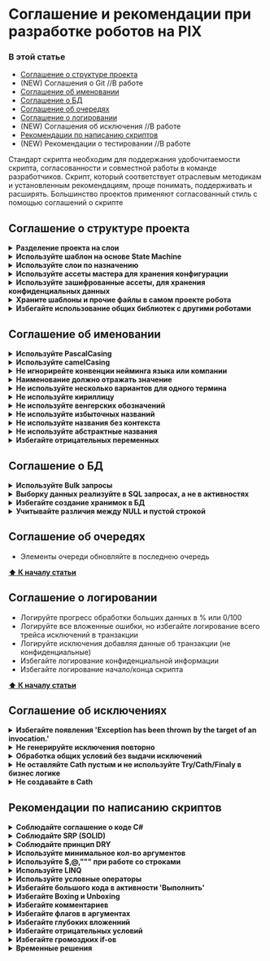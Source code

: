 # Соглашение и рекомендации при разработке роботов на PIX

### В этой статье

- [Соглашение о структуре проекта](#соглашение-о-структуре-проекта)
- (NEW) Соглашения о Git //В работе
- [Соглашение об именовании](#соглашение-об-именовании)
- [Соглашение о БД](#Cоглашение-о-БД)
- [Соглашение об очередях](#соглашение-об-очередях)
- [Соглашение о логировании](#Соглашение-о-логировании)
- (NEW) Соглашения об исключения //В работе
- [Рекомендации по написанию скриптов](#рекомендации-по-написанию-скриптов)
- (NEW) Рекомендации о тестировании //В работе

Стандарт скрипта необходим для поддержания удобочитаемости скрипта, согласованности и совместной работы в команде разработчиков. Скрипт, который соответствует отраслевым методикам и установленным рекомендациям, проще понимать, поддерживать и расширять. Большинство проектов применяют согласованный стиль с помощью соглашений о скрипте

## Соглашение о структуре проекта

<details>
    <summary><b>Разделение проекта на слои</b></summary>
Разбиение этого проекта на несколько слоев на основе обязанностей позволяет повысить удобство поддержки проекта

```console
├───Common (слой шаблонов и прочих файлов)
├───Helpers (слой независимых функций)
├───Infrastructure (слой работы с сервисами/интеграциями)
│   ├───DataBase (работа с бд)
│   ├───Mail (работа с почтой)
│   └───PIX Master API (работа с API мастера)
├───States (слой состояний)
│   ├───Init
│   │   └───Transactions
│   ├───GetSetTransaction
│   │   └───Transactions
│   ├───Process
│   │   └───Transactions
│   └───EndProcess
└───Tests (слой тестов)
    ├───IntegrationTests
    └───UnitTests
```

**[⬆ К началу статьи](#в-этой-статье)**

</details>

<details>
    <summary><b>Используйте шаблон на основе State Machine</b></summary>

[Список шаблонов](https://github.com/TheMrDJek/pix-templates)

**[⬆ К началу статьи](#в-этой-статье)**

</details>

<details>
    <summary><b>Используйте слои по назначению</b></summary>

Робот должен состоять минимум из 4 основных состояний:

<b>INIT</b>
-
Состояние INIT используется для инициализации робота, в этом блоке мы реализуем:
- Сброс ошибок
- Инициализация конфига
- Проверка доступов (доступ к бд, к папке, к api и так далее)
- Запуск и авторизация в приложение если мы работаем с UI
- Парсинг данных, если мы работаем не с очередями

<b>GET/SET TRANSACTION</b>
-
Состояние GET/SET TRANSACTION используется для получения транзакции* роботом, в этом
<br> блоке мы реализуем:
- Получение транзакции
- Обработка сигнала стоп из мастера

транзакция в роботе* - минимальный набор данных для обработки сущностей/домена.

Например:
- Если робот обрабатывает очередь, то транзакцией будет - элемент очереди
- Если робот обрабатывает письма, то транзакцией будет - письмо
- Если робот обрабатывает папку с файлами, то транзакцией будет - файл

<b>PROCESSING TRANSACTION</b>
-
Состояние PROCESSING TRANSACTION используется для обработки транзакции роботом, в этом блоке мы реализуем:
- Обработка транзакции

<b>ВАЖНО</b>

Не размазывайте бизнес логику связанную с транзакцией на другие состояние, 
<br>если нужно отправить письмо, сохранить значения, отправить отчет по транзакции,
<br>то все реализуем в этом состоянии и его ветках.

<b>END PROCESS</b>
-
Состояние END PROCESS используется для завершения робота, в этом блоке мы реализуем:
- Отключение соединений
- Закрытие приложений (если нужно, лучше оставлять по не закрытым что бы при <br>след запусках робота не тратить время на авторизацию и запуск самого приложения)
- Проверка ошибок
- Удаление временных папок

<b>ВАЖНО</b>

Не игнорирейте ошибки, если у нас в каком то состоянии произошла системная ошибка робот должен завершиться с ошибкой

**[⬆ К началу статьи](#в-этой-статье)**

</details>

<details>
    <summary><b>Используйте ассеты мастера для хранения конфигурации</b></summary>

Конфиг должен быть реализован с учетом использование ассетов только из мастера. 

Заполнение конфига из других место увеличивает кол-во зависимостей, плюс может приводить к ошибкам.

Например:
- excel файл не доступен
- потеря соединения с бд

**[⬆ К началу статьи](#в-этой-статье)**

</details>

<details>
    <summary><b>Используйте зашифрованные ассеты, для хранения конфиденциальных данных</b></summary>

УЗ, подключение и прочие чуствительные данные используемые 
в конфиге робота должны храниться в ассетах с типами:
- Защищенные данные
- Учетные данные для автороризации

**[⬆ К началу статьи](#в-этой-статье)**

</details>

<details>
    <summary><b>Храните шаблоны и прочие файлы в самом проекте робота</b></summary>

Не используйте сетевые, временные папки для хранения шаблонов. в PIX можно хранить подобные файлы в самом проекте робота

![alt text](/common/AddPatternFile.png)

**[⬆ К началу статьи](#в-этой-статье)**

</details>

<details>
    <summary><b>Избегайте использование общих библиотек с другими роботами</b></summary>

Использование общих Utils(кастомных) библиотек или скриптов с другими роботами приводит к зависимости робот друг от друга или других конфликтах

За частую если требуется внести изменения в библиотеку, то приходится вностить изменения в несколько роботов сразу, что приводит к увеличению трудозатрат и нарушению DRY.

В качестве решения, можно держать набор общих библитек, но после использования в проекте развивать отдельно в рамках одного проекта.

**[⬆ К началу статьи](#в-этой-статье)**

</details>

## Соглашение об именовании

<details>
    <summary><b>Используйте PascalCasing</b></summary>
Используйте регистр pascal (”PascalCasing”) и префиксы in, out, io при именовании параметров скрипта

**[⬆ К началу статьи](#в-этой-статье)**

</details>

<details>
    <summary><b>Используйте camelCasing</b></summary>
Используйте регистр camel (”camelCasing”) при именовании переменных в скриптах<p>

![camelCasing](/common/camelCasing.png)

**[⬆ К началу статьи](#в-этой-статье)**

</details>

<details>
    <summary><b>Не игнорирейте конвенции нейминга языка или компании</b></summary>
Мы должны знать общие правила нейминга в компании и своего языка программирования.
Наш код должен быть достаточно близок к индустрии, из которой будут приходить люди, чтобы его поддерживать и развивать.
В то же время в компании может быть своя прослойка правил,
чтобы поддержка большой кодовой базы была проще и инженеры могли легко переключаться между проектами.<p>

- [Правила и соглашения об именовании C#](https://learn.microsoft.com/ru-ru/dotnet/csharp/fundamentals/coding-style/identifier-names)

**[⬆ К началу статьи](#в-этой-статье)**

</details>

<details>
    <summary><b>Наименование должно отражать значение</b></summary>
Переменная — это какие-то данные, какое-то значение, но не стоит её так и называть.
Конкретизируйте. Что за значение мы хотим в ней хранить? Так и назовём переменную.<p>

![domainName](/common/domainName.png)

**[⬆ К началу статьи](#в-этой-статье)**

</details>

<details>
    <summary><b>Не используйте несколько вариантов для одного термина</b></summary>
Можно встретить варианты нейминга одних и тех же терминов,
поэтому лучше обговаривать найминг или вести глоссарий<p>

Примеры:<br>
> Поставщик: provider, supplier, vendor, contractor -> suplier<br>
> Заказчик: customer, client, consumer -> customer<br>
> Цена: price, rate, cost, pricing, worth -> price<br>
> Объем: volume, amount, size, bulk, quantity -> volume<br>
> Склад: warehouse, storage, store, storehouse -> storehouse

**[⬆ К началу статьи](#в-этой-статье)**

</details>

<details>
    <summary><b>Не используйте кириллицу</b></summary>
В языках программирования принятно писать используя ASCII Characters,
используя кириллицу появятся недопонимание со стороны других разработчиков и есть риск появления ошибок кодировки<p>

![ruCharts](/common/ruCharts.png)

**[⬆ К началу статьи](#в-этой-статье)**

</details>

<details>
    <summary><b>Не используйте венгерских обозначений</b></summary>
Венгерская нотация повторяет тип, который уже присутствует в объявлении.
Это бессмысленно, поскольку PIX Studio идентифицируют тип.<p>

![FixHungarianNotation](/common/FixHungarianNotation.png)

**[⬆ К началу статьи](#в-этой-статье)**

</details>

<details>
    <summary><b>Не используйте избыточных названий</b></summary>
В название добавляется тип переменной или избыточный префикс названия объекта.
В итоге мы читаем код как «добавлено дата время» или «корзина — айди корзины».<p>

![Context](/common/Context.png)

**[⬆ К началу статьи](#в-этой-статье)**

</details>

<details>
    <summary><b>Не используйте названия без контекста</b></summary>
Только благодаря значениям  мы поняли, что за source имеется в виду, в каком смысле употреблены state, status.
Без значений всё усложняется — придётся отвлекаться и уточнять, о чём идёт речь.<p>

![NotContext](/common/NotContext.png)

**[⬆ К началу статьи](#в-этой-статье)**

</details>

<details>
    <summary><b>Не используйте абстрактные названия</b></summary>
По названию свойств сложно догадаться, о чём идёт речь.
Почему бы не назвать свойства именем метрики, которую они несут?
Не нужно придумывать лишние обозначения, которые не применяются в реальной жизни.
<p>

*Например: переменная **checkAttachments** - абстрактное название, если дословно переводить получится "проверка вложений", из названия не понятно что переменная возвращает при наличие или отсутствие вложений. Лучше назвать **isWithAttachments** или **isAttchaments**, и нам сразу будет понятно что при наличии вложений будет возвращать **true***

![Abstract](/common/Abstract.png)

**[⬆ К началу статьи](#в-этой-статье)**

</details>

<details>
    <summary><b>Избегайте отрицательных переменных</b></summary>
Отрицательные переменные сложные в понимании, а если в коде есть не отрицательные переменные, то легко запутаться<p>

![NotVariables](/common/NotVariables.png)

**[⬆ К началу статьи](#в-этой-статье)**

</details>

## Cоглашение о БД

<details>
    <summary><b>Используйте Bulk запросы</b></summary>
При записи больших таблиц используйте bulk запросы, вместо циклов<p>

- достаточно одного запроса в БД
- быстреее чем простые запросы

|Кол-во записей|Обычный запрос (Insert)|Bulk-запрос (bulk insert)|
|-:|:-:|:-:|
|100|2 мс|1,9 мс|
|1 000|18 мс|8 мс|
|10 000|203 мс|76 мс|
|100 000|2,13 с|742 мс|
|1 000 000|21,56 с|8,3 с|

Тестовая таблица содержит 6 столбцов (Guid, string x2, int, decimal?, DateTime).<p>
Тест проводился локально по конфигурации:
- CPU INTEL i7-10510U с частотой 2,30 ГГц
- RAM DDR3 16 ГБ
- SSD SAMSUNG 512 ГБ

**[⬆ К началу статьи](#в-этой-статье)**

</details>

<details>
    <summary><b>Выборку данных реализуйте в SQL запросах, а не в активностях</b></summary>

- уменьшает потребление памяти (не надо тянуть всю таблицу в оперативку)
- увеличивает производительность

**[⬆ К началу статьи](#в-этой-статье)**

</details>

<details>
    <summary><b>Избегайте создание хранимок в БД</b></summary>

- уменьшает кол-во зависимостей (не надо поддерживать хранимки)
- увеличивает гибкость настройки робота
- упрощает поддержку скриптов

**[⬆ К началу статьи](#в-этой-статье)**

</details>

<details>
    <summary><b>Учитывайте различия между NULL и пустой строкой</b></summary>
При работе с БД, учитывайте различия между null и '', если значения нет то указывайте null.
Но если значение должно быть пустое (например результат распознавания вернул пустую строку) то в БД пишем ''

**[⬆ К началу статьи](#в-этой-статье)**

</details>

## Соглашение об очередях

- Элементы очереди обновляйте в последнею очередь

**[⬆ К началу статьи](#в-этой-статье)**

## Соглашение о логировании

- Логируйте прогресс обработки больших данных в % или 0/100
- Логируйте все вложенные ошибки, но избегайте логирование всего трейса исключений в транзакции
- Логируйте исключения добавляя данные об транзакции (не конфиденциальные)
- Избегайте логирование конфиденциальной информации
- Избегайте логирование начало/конца скрипта

**[⬆ К началу статьи](#в-этой-статье)**

## Соглашение об исключениях

<details>
    <summary><b>Избегайте появления 'Exception has been thrown by the target of an invocation.'</b></summary>

Некоторые ошибки в PIX выбрасывают исключение с текстом 'Exception has been thrown by the target of an invocation'. На самом деле, настоящая ошибка указана в InnerException данного исключения.

Пример вызова исключения NullReferenceException

![Exception1](/common/Exception1.png)

**[⬆ К началу статьи](#в-этой-статье)**

</details>

<details>
    <summary><b>Не генерируйте исключения повторно</b></summary>

// В работе

**[⬆ К началу статьи](#в-этой-статье)**

</details>

<details>
    <summary><b>Обработка общих условий без выдачи исключений</b></summary>

// В работе

**[⬆ К началу статьи](#в-этой-статье)**

</details>

<details>
    <summary><b>Не оставляйте Cath пустым и не используйте Try/Cath/Finaly в бизнес логике</b></summary>

// В работе

**[⬆ К началу статьи](#в-этой-статье)**

</details>

<details>
    <summary><b>Не создавайте в Cath </b></summary>

// В работе

**[⬆ К началу статьи](#в-этой-статье)**

</details>

## Рекомендации по написанию скриптов

<details>
    <summary><b>Соблюдайте соглашение о коде C#</b></summary>

Стандарт кода необходим для поддержания удобочитаемости кода, согласованности и совместной работы в команде разработчиков. Код, который соответствует отраслевым методикам и установленным рекомендациям, проще понимать, поддерживать и расширять. Большинство проектов применяют согласованный стиль с помощью соглашений о коде. И dotnet/docsdotnet/samples проекты не являются исключением. В этой серии статей вы узнаете о наших соглашениях по программированию и средствах, которые мы используем для их применения. Вы можете принять наши соглашения как есть или изменить их в соответствии с потребностями вашей команды.

[Общие соглашение о коде C#](https://learn.microsoft.com/ru-ru/dotnet/csharp/fundamentals/coding-style/coding-conventions)

**[⬆ К началу статьи](#в-этой-статье)**

</details>

<details>
    <summary><b>Соблюдайте SRP (SOLID)</b></summary>

SRP – принцип единой ответственности. Этот принцип означает, что каждый скрипт в вашем коде должен выполнять одну операцию.<p>

**[⬆ К началу статьи](#в-этой-статье)**

</details>

<details>
    <summary><b>Соблюдайте принцип DRY</b></summary>

DRY – Don’t repeat yourself (не повторяй себя). Всегда думайте о том, как можно переиспользовать тот или иной фрагмент скрипта. Что можно выделить в универсальный скрипт/функцию. Речь не идет о написании активностей - я имею в виду очень похожею логику, которая встречается в нескольких местах.

*Есть еще принипы KISS, YAGNI:<p>
KISS - Keep it simple, stupid («Сделай это проще, тупица») - "чем проще - тем лучше", но это не означает сделать быстро и кое как<p>
YAGNI - "тебе это не нужно", не прописывай функции, которые могут и не понадобиться в будущем*


**[⬆ К началу статьи](#в-этой-статье)**

</details>


<details>
    <summary><b>Используйте минимальное кол-во аргументов</b></summary>

- Меньше - лучше
- Если скрипт принимает слишком много аргументов, возможно он нарушает SRP
- Большое кол-во аргументов - проблемы с тестированием
- Большое кол-во аргументов возможно стоит завернуть в объект(например словарь)
<p>

**[⬆ К началу статьи](#в-этой-статье)**

</details>

<details>
    <summary><b>Используйте $,@,""" при работе со строками</b></summary>

- [Строковые литералы verbatim](https://learn.microsoft.com/ru-ru/dotnet/csharp/programming-guide/strings/#verbatim-string-literals)
- [Необработанные строковые литералы (Скоро появится в PIX)](https://learn.microsoft.com/ru-ru/dotnet/csharp/programming-guide/strings/#raw-string-literals)
- [Интерполяция строк](https://learn.microsoft.com/ru-ru/dotnet/csharp/programming-guide/strings/#string-interpolation)


**[⬆ К началу статьи](#в-этой-статье)**

</details>

<details>
    <summary><b>Используйте LINQ</b></summary>

Используйте LINQ вместо циклов и встроенных активностей при работе с коллекциями<p>

Плюсы
- Компактный, умещается в одну активность
- Упрощает понимание запроса/алгоритма
- Гибкий, расширяемость и деревья выражений позволяют выполнить любой запрос 
- Наличие методы для паралельной обработки

Минусы
- Сложная отладка больших запросов
- Производительность (for > foreach > LINQ)

Примеры:

![UseLINQ](/common/UseLINQ.png)
![UseLINQ2](/common/UseLINQ2.png)

Исключения:
- При работе с внешними сервисами (файлы, почта, БД,UI)
- Большая бизнес логика

**[⬆ К началу статьи](#в-этой-статье)**

</details>

<details>
    <summary><b>Используйте условные операторы</b></summary>

Использование условных операторов вместо встроенных if активностей, позволяют писать компактные и легко читаемый код

Операторы с условным ?. значением NULL и ?[]

![operator](/common/operator.png)

Тернарный условный оператор (?: оператор)

![operator2](/common/operator2.png)

в PIX контекстные значения, это свойства в C#, поэтому нельзя использовать out и ref напрямую

![operator2_2](/common/operator2_2.png)

Операторы объединения со значением NULL (?? И?? = операторы)

![operator3](/common/operator3.png)

Исключения:
- Большая бизнес-логика

![operatornotuse](/common/NotUseOperator.png)

**[⬆ К началу статьи](#в-этой-статье)**

</details>

<details>
    <summary><b>Избегайте большого кода в активности 'Выполнить'</b></summary>

Использование большого кода в данной активности приводит к усложнению отладки, т.к. нет возможности отладить код (нет точки остановки, не возможно просматривать контекст) внутри этой активности.

Лучше разбить код на несколько активностей, или полностью отойти от нее.

![activity](/common/UseCSharp.png)

**[⬆ К началу статьи](#в-этой-статье)**

</details>

<details>
    <summary><b>Избегайте Boxing и Unboxing</b></summary>

По сравнению с простыми операциями присваивания операции упаковки и распаковки являются весьма затратными процессами с точки зрения вычислений. При выполнении упаковки типа значения необходимо создать и разместить новый объект. Объем вычислений при выполнении операции распаковки, хотя и в меньшей степени, но тоже весьма значителен.

[Источник (Microsoft)](https://learn.microsoft.com/ru-ru/dotnet/csharp/programming-guide/types/boxing-and-unboxing#performance)

**[⬆ К началу статьи](#в-этой-статье)**

</details>

<details>
    <summary><b>Избегайте комментариев</b></summary>
Комментарии не нужны, пишите самодокументируемый код.
Если комментарии необходимы, стоит задуматься об чистоте кода<p>

Исключения:
- TODO
- Поведения, противоречащее логике

**[⬆ К началу статьи](#в-этой-статье)**

</details>

<details>
    <summary><b>Избегайте флагов в аргументах</b></summary>
Флаг указывает на то, что у метода есть несколько функций. Лучше всего, если у метода есть только одна функция (принцип SRP). Разделите метод на две части, если логический параметр добавляет к методу несколько функций.

- упрощает поддержку
- упрощает модульное тестирование

Например вместо CreateFile → CreateFile, CreateTempFile

**[⬆ К началу статьи](#в-этой-статье)**

</details>

<details>
    <summary><b>Избегайте глубоких вложенний</b></summary>
Добавить

**[⬆ К началу статьи](#в-этой-статье)**

</details>

</details>

<details>
    <summary><b>Избегайте отрицательных условий</b></summary>
Добавить

**[⬆ К началу статьи](#в-этой-статье)**

</details>

<details>
    <summary><b>Избегайте громоздких if-ов</b></summary>
Добавить

**[⬆ К началу статьи](#в-этой-статье)**

</details>

<details>
    <summary><b>Временные решения</b></summary>

- Если скрипт часто вызывается, замените его на контейнер (пока не решится вопрос логами)

**[⬆ К началу статьи](#в-этой-статье)**

</details>